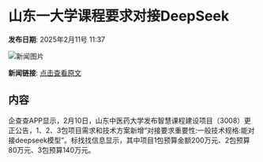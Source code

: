 # 山东一大学课程要求对接DeepSeek

**发布日期**: 2025年2月11号 11:37

![新闻图片](https://pic.chinaz.com/picmap/thumb/202502051558211433_3.jpg)

**新闻链接**: [点击查看原文](https://www.aibase.com/zh/news/15251)

## 内容

企查查APP显示，2月10日，山东中医药大学发布智慧课程建设项目（3008）更正公告，1、2、3包项目需求和技术方案新增“对接要求重要性:一般技术规格:能对接deepseek模型”。标找找信息显示，其中项目1包预算金额200万元、2包预算80万元、3包预算140万元。
